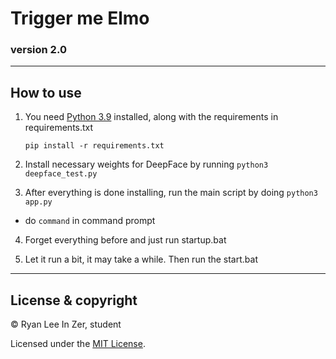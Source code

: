 # Trigger me Elmo

### version 2.0

---

## How to use

1. You need [Python 3.9](https://python.org) installed, along with the requirements in requirements.txt

     `pip install -r requirements.txt`

2. Install necessary weights for DeepFace by running `python3 deepface_test.py`

3. After everything is done installing, run the main script by doing `python3 app.py`

-    do `command` in command prompt

4. Forget everything before and just run startup.bat

5. Let it run a bit, it may take a while. Then run the start.bat

---

## License & copyright

© Ryan Lee In Zer, student

Licensed under the [MIT License](LICENSE).
